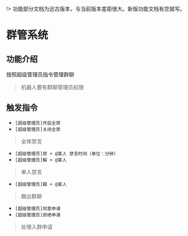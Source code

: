 !> 功能部分文档为远古版本，与当前版本差距很大。新版功能文档有空就写。

# 群管系统

## 功能介绍

按照超级管理员指令管理群聊

> 机器人要有群聊管理员权限

## 触发指令

- ```[超级管理员]开启全禁```
- ```[超级管理员]关闭全禁```

> 全体禁言

- ```[超级管理员]禁 + @某人 禁言时间（单位：分钟）```
- ```[超级管理员]解 + @某人```

> 单人禁言

- ```[超级管理员]踢 + @某人```

> 踢出群聊

- ```[超级管理员]同意申请```
- ```[超级管理员]拒绝申请```

> 处理入群申请